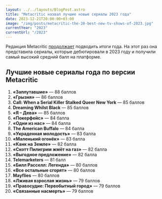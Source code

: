 ```yaml
---
layout: ../../layouts/BlogPost.astro
title: "Metacritic назвал лучшие новые сериалы 2023 года"
date: 2023-12-21T20:00:00+03:00
image: "/img/posts/metacritic-the-20-best-new-tv-shows-of-2023.jpg"
currentYear: "2023"
currentUrl: "/2023"
---
```


Редакция Metacritic [продолжает](https://www.metacritic.com/news/the-20-best-new-tv-shows-of-2023/) подводить итоги года. На этот раз она представила сериалы, которые дебютировали в 2023 году и получили самый высокий средний балл на платформе.

## Лучшие новые сериалы года по версии Metacritic

1.  **«Заплутавшие»** — 88 баллов
2.  **«Грызня»** — 86 баллов  
3.  **Call: When a Serial Killer Stalked Queer New York** — 85 баллов  
4.  **Dreaming Whilst Black** — 85 баллов  
5.  **«Я – Дева»** — 85 баллов  
6.  **«Покерфейс»** — 84 балла  
7.  **«Одни из нас»** — 84 балла  
8.  **The American Buffalo** — 84 балла  
9.  **«Украденная молодость»** — 83 балла  
10.  **«Маленький огонёк»** — 83 балла  
11.  **«Канк на Земле»** — 82 балла  
12.  **«Скотт Пилигрим жмёт на газ»** — 82 балла  
13.  **«Выгодное предложение»** — 82 балла
14.  **Telemarketers** — 81 балл  
15.  **«Билл Расселл: Легенда»** — 80 баллов  
16.  **«Все остальные сгорят»** — 80 баллов
17.  **Mayflies** — 80 баллов
18.  **«Лживая взрослая жизнь»** — 79 баллов  
19.  **«Правосудие: Первобытный город»** — 79 баллов  
20.  **«Связанные насмерть»** — 79 баллов